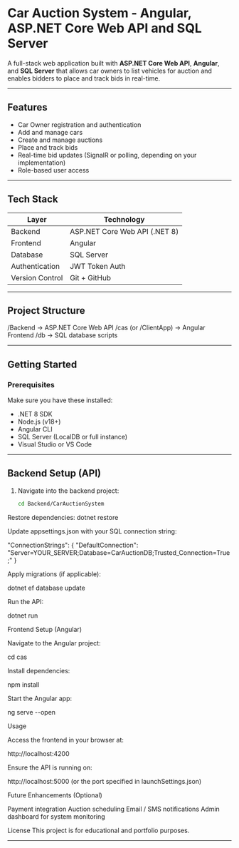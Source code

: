 # Car Auction System  - Angular, ASP.NET Core Web API and SQL Server
A full-stack web application built with **ASP.NET Core Web API**, **Angular**, and **SQL Server** that allows car owners to list vehicles for auction and enables bidders to place and track bids in real-time.

---

## Features
- Car Owner registration and authentication
- Add and manage cars
- Create and manage auctions
- Place and track bids
- Real-time bid updates (SignalR or polling, depending on your implementation)
- Role-based user access

---

## Tech Stack
| Layer | Technology |
|------|------------|
| Backend | ASP.NET Core Web API (.NET 8) |
| Frontend | Angular |
| Database | SQL Server |
| Authentication | JWT Token Auth |
| Version Control | Git + GitHub |

---

## Project Structure
/Backend → ASP.NET Core Web API
/cas (or /ClientApp) → Angular Frontend
/db → SQL database scripts


---

## Getting Started

### Prerequisites
Make sure you have these installed:
- .NET 8 SDK  
- Node.js (v18+)  
- Angular CLI  
- SQL Server (LocalDB or full instance)  
- Visual Studio or VS Code

---

## Backend Setup (API)
1. Navigate into the backend project:
   ```bash
   cd Backend/CarAuctionSystem
Restore dependencies: 
dotnet restore

Update appsettings.json with your SQL connection string:

"ConnectionStrings": {
  "DefaultConnection": "Server=YOUR_SERVER;Database=CarAuctionDB;Trusted_Connection=True;"
}


Apply migrations (if applicable):

dotnet ef database update


Run the API:

dotnet run

Frontend Setup (Angular)

Navigate to the Angular project:

cd cas


Install dependencies:

npm install


Start the Angular app:

ng serve --open

Usage

Access the frontend in your browser at:

http://localhost:4200


Ensure the API is running on:

http://localhost:5000 (or the port specified in launchSettings.json)

Future Enhancements (Optional)

Payment integration
Auction scheduling
Email / SMS notifications
Admin dashboard for system monitoring

License
This project is for educational and portfolio purposes.

---
